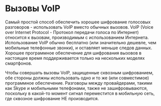 [Title]: # (Вызовы VoIP)
[Order]: # (1)

# Вызовы VoIP

Самый простой способ обеспечить хорошее шифрование голосовых разговоров - использовать VoIP вместо обычных вызовов. VoIP (Voice over Internet Protocol - Протокол передачи голоса по Интернет) относится к вызовам, производимым с использованием Интернета. Использование VoIP обычно бесплатно (или значительно дешевле, чем мобильные телефонные звонки), и оставляет меньше следов данных. Хорошее программное обеспечение для шифрования вызовов в настоящее время поддерживается только на нескольких моделях смартфонов.

Чтобы совершать вызовы VoIP, защищенные сквозным шифрованием, обе стороны должны использовать одно и то же (или совместимое) программное обеспечение. Разговоры между провайдерами, такими как Skype и мобильными телефонами, также не зашифровываются, поскольку в какой-то момент сигнал переместится в мобильную сеть, где сквозное шифрование НЕ производится.